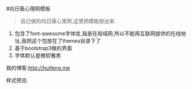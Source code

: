 #向日葵心理网模板

>自己做的向日葵心里网,这里把模板放出来. 

1. 包含了font-awesome字体库,我是在局域网,所以不能用互联网提供的在线地址,我把这个包放在了themes目录下了 
2. 基于bootstrap3做的界面 
3. 字体默认是微软雅黑

我的博客:http://huifeng.me

样式预览:

